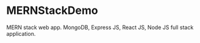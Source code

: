 # MERNStackDemo
MERN stack web app.  MongoDB, Express JS, React JS, Node JS full stack application.  
